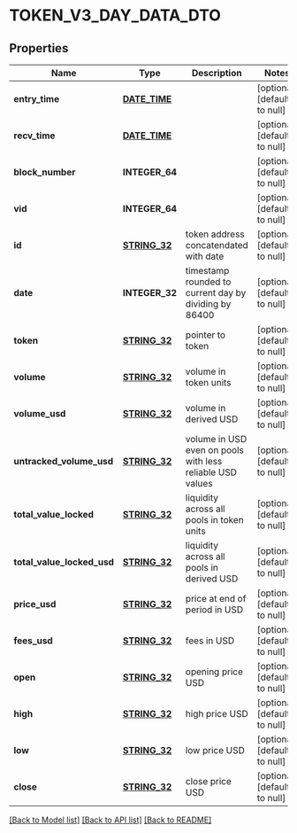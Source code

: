 # TOKEN_V3_DAY_DATA_DTO

## Properties
Name | Type | Description | Notes
------------ | ------------- | ------------- | -------------
**entry_time** | [**DATE_TIME**](DATE_TIME.md) |  | [optional] [default to null]
**recv_time** | [**DATE_TIME**](DATE_TIME.md) |  | [optional] [default to null]
**block_number** | **INTEGER_64** |  | [optional] [default to null]
**vid** | **INTEGER_64** |  | [optional] [default to null]
**id** | [**STRING_32**](STRING_32.md) | token address concatendated with date | [optional] [default to null]
**date** | **INTEGER_32** | timestamp rounded to current day by dividing by 86400 | [optional] [default to null]
**token** | [**STRING_32**](STRING_32.md) | pointer to token | [optional] [default to null]
**volume** | [**STRING_32**](STRING_32.md) | volume in token units | [optional] [default to null]
**volume_usd** | [**STRING_32**](STRING_32.md) | volume in derived USD | [optional] [default to null]
**untracked_volume_usd** | [**STRING_32**](STRING_32.md) | volume in USD even on pools with less reliable USD values | [optional] [default to null]
**total_value_locked** | [**STRING_32**](STRING_32.md) | liquidity across all pools in token units | [optional] [default to null]
**total_value_locked_usd** | [**STRING_32**](STRING_32.md) | liquidity across all pools in derived USD | [optional] [default to null]
**price_usd** | [**STRING_32**](STRING_32.md) | price at end of period in USD | [optional] [default to null]
**fees_usd** | [**STRING_32**](STRING_32.md) | fees in USD | [optional] [default to null]
**open** | [**STRING_32**](STRING_32.md) | opening price USD | [optional] [default to null]
**high** | [**STRING_32**](STRING_32.md) | high price USD | [optional] [default to null]
**low** | [**STRING_32**](STRING_32.md) | low price USD | [optional] [default to null]
**close** | [**STRING_32**](STRING_32.md) | close price USD | [optional] [default to null]

[[Back to Model list]](../README.md#documentation-for-models) [[Back to API list]](../README.md#documentation-for-api-endpoints) [[Back to README]](../README.md)


